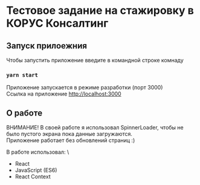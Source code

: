 # Тестовое задание на стажировку в КОРУС Консалтинг


## Запуск прилоежния

Чтобы запустить приложение введите в командной строке комнаду

### `yarn start`

Приложение запускается в режиме разработки (порт 3000)\
Ссылка на приложение [http://localhost:3000](http://localhost:3000) 

## О работе

ВНИМАНИЕ! В своей работе я использовал SpinnerLoader, чтобы не было пустого экрана пока данные загружаются.\
Приложение работает без обновлений страниц :) 

В работе использовал: \
- React
- JavaScript (ES6)
- React Context